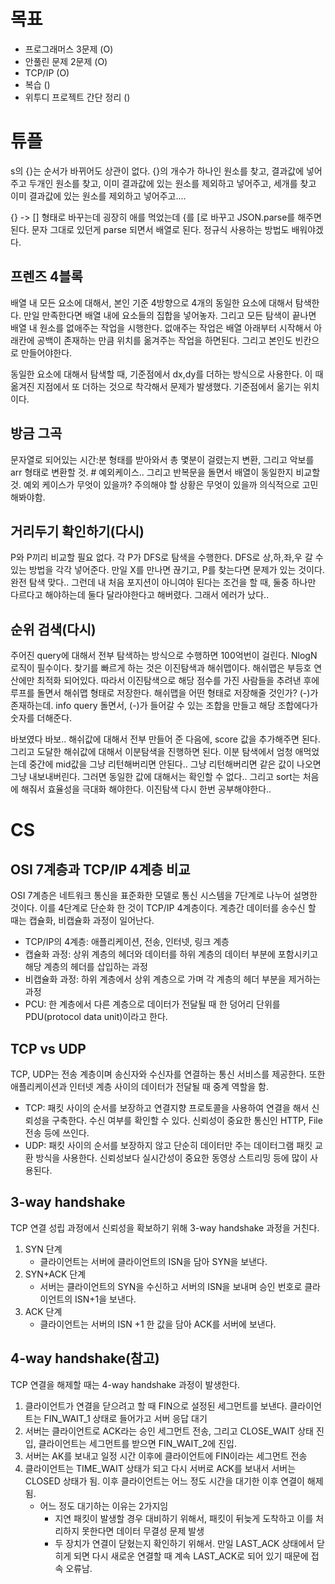 # 목표

- 프로그래머스 3문제 (O)
- 안풀린 문제 2문제 (O)
- TCP/IP (O)
- 복습 ()
- 위투디 프로젝트 간단 정리 ()

# 튜플

s의 {}는 순서가 바뀌어도 상관이 없다. {}의 개수가 하나인 원소를 찾고, 결과값에 넣어주고 두개인 원소를 찾고, 이미 결과값에 있는 원소를 제외하고 넣어주고, 세개를 찾고 이미 결과값에 있는 원소를 제외하고 넣어주고....

{} -> [] 형태로 바꾸는데 굉장히 애를 먹었는데 {를 [로 바꾸고 JSON.parse를 해주면 된다. 문자 그대로 있던게 parse 되면서 배열로 된다.
정규식 사용하는 방법도 배워야겠다.

## 프렌즈 4블록

배열 내 모든 요소에 대해서, 본인 기준 4방향으로 4개의 동일한 요소에 대해서 탐색한다. 만일 만족한다면 배열 내에 요소들의 집합을 넣어놓자. 그리고 모든 탐색이 끝나면 배열 내 원소를 없애주는 작업을 시행한다.
없애주는 작업은 배열 아래부터 시작해서 아래칸에 공백이 존재하는 만큼 위치를 옮겨주는 작업을 하면된다. 그리고 본인도 빈칸으로 만들어야한다.

동일한 요소에 대해서 탐색할 때, 기준점에서 dx,dy를 더하는 방식으로 사용한다. 이 때 옮겨진 지점에서 또 더하는 것으로 착각해서 문제가 발생했다. 기준점에서 옮기는 위치이다.

## 방금 그곡

문자열로 되어있는 시간:분 형태를 받아와서 총 몇분이 걸렸는지 변환, 그리고 악보를 arr 형태로 변환할 것. # 예외케이스.. 그리고 반복문을 돌면서 배열이 동일한지 비교할 것.
예외 케이스가 무엇이 있을까? 주의해야 할 상황은 무엇이 있을까 의식적으로 고민해봐야함.

## 거리두기 확인하기(다시)

P와 P끼리 비교할 필요 없다. 각 P가 DFS로 탐색을 수행한다. DFS로 상,하,좌,우 갈 수 있는 방법을 각각 넣어준다. 만일 X를 만나면 끊기고, P를 찾는다면 문제가 있는 것이다.
완전 탐색 맞다.. 그런데 내 처음 포지션이 아니여야 된다는 조건을 할 때, 둘중 하나만 다르다고 해야하는데 둘다 달라야한다고 해버렸다. 그래서 에러가 났다..

## 순위 검색(다시)

주어진 query에 대해서 전부 탐색하는 방식으로 수행하면 100억번이 걸린다. NlogN 로직이 필수이다.
찾기를 빠르게 하는 것은 이진탐색과 해쉬맵이다. 해쉬맵은 부등호 연산에만 최적화 되어있다. 따라서 이진탐색으로 해당 점수를 가진 사람들을 추려낸 후에 루프를 돌면서 해쉬맵 형태로 저장한다.
해쉬맵을 어떤 형태로 저장해줄 것인가? (-)가 존재하는데. info query 돌면서, (-)가 들어갈 수 있는 조합을 만들고 해당 조합에다가 숫자를 더해준다.

바보였다 바보.. 해쉬값에 대해서 전부 만들어 준 다음에, score 값을 추가해주면 된다. 그리고 도달한 해쉬값에 대해서 이분탐색을 진행하면 된다.
이분 탐색에서 엄청 애먹었는데 중간에 mid값을 그냥 리턴해버리면 안된다.. 그냥 리턴해버리면 같은 값이 나오면 그냥 내보내버린다. 그러면 동일한 값에 대해서는 확인할 수 없다..
그리고 sort는 처음에 해줘서 효율성을 극대화 해야한다. 이진탐색 다시 한번 공부해야한다..

# CS

## OSI 7계층과 TCP/IP 4계층 비교

OSI 7계층은 네트워크 통신을 표준화한 모델로 통신 시스템을 7단계로 나누어 설명한 것이다. 이를 4단계로 단순화 한 것이 TCP/IP 4계층이다.
계층간 데이터를 송수신 할 때는 캡슐화, 비캡슐화 과정이 일어난다.

- TCP/IP의 4계층: 애플리케이션, 전송, 인터넷, 링크 계층
- 캡슐화 과정: 상위 계층의 헤더와 데이터를 하위 계층의 데이터 부분에 포함시키고 해당 계층의 헤더를 삽입하는 과정
- 비캡슐화 과정: 하위 계층에서 상위 계층으로 가며 각 계층의 헤더 부분을 제거하는 과정
- PCU: 한 계층에서 다른 계층으로 데이터가 전달될 때 한 덩어리 단위를 PDU(protocol data unit)이라고 한다.

## TCP vs UDP

TCP, UDP는 전송 계층이며 송신자와 수신자를 연결하는 통신 서비스를 제공한다. 또한 애플리케이션과 인터넷 계층 사이의 데이터가 전달될 때 중계 역할을 함.

- TCP: 패킷 사이의 순서를 보장하고 연결지향 프로토콜을 사용하여 연결을 해서 신뢰성을 구축한다. 수신 여부를 확인할 수 있다. 신뢰성이 중요한 통신인 HTTP, File 전송 등에 쓰인다.
- UDP: 패킷 사이의 순서를 보장하지 않고 단순히 데이터만 주는 데이터그램 패킷 교환 방식을 사용한다. 신뢰성보다 실시간성이 중요한 동영상 스트리밍 등에 많이 사용된다.

## 3-way handshake

TCP 연결 성립 과정에서 신뢰성을 확보하기 위해 3-way handshake 과정을 거친다.

1. SYN 단계
   - 클라이언트는 서버에 클라이언트의 ISN을 담아 SYN을 보낸다.
2. SYN+ACK 단계
   - 서버는 클라이언트의 SYN을 수신하고 서버의 ISN을 보내며 승인 번호로 클라이언트의 ISN+1을 보낸다.
3. ACK 단계
   - 클라이언트는 서버의 ISN +1 한 값을 담아 ACK를 서버에 보낸다.

## 4-way handshake(참고)

TCP 연결을 해제할 때는 4-way handshake 과정이 발생한다.

1. 클라이언트가 연결을 닫으려고 할 때 FIN으로 설정된 세그먼트를 보낸다. 클라이언트는 FIN_WAIT_1 상태로 들어가고 서버 응답 대기
2. 서버는 클라이언트로 ACK라는 승인 세그먼트 전송, 그리고 CLOSE_WAIT 상태 진입, 클라이언트는 세그먼트를 받으면 FIN_WAIT_2에 진입.
3. 서버는 AK를 보내고 일정 시간 이후에 클라이언트에 FIN이라는 세그먼트 전송
4. 클라이언트는 TIME_WAIT 상태가 되고 다시 서버로 ACK를 보내서 서버는 CLOSED 상태가 됨. 이후 클라이언트는 어느 정도 시간을 대기한 이후 연결이 해제됨.
   - 어느 정도 대기하는 이유는 2가지임
     - 지연 패킷이 발생할 경우 대비하기 위해서, 패킷이 뒤늦게 도착하고 이를 처리하지 못한다면 데이터 무결성 문제 발생
     - 두 장치가 연결이 닫혔는지 확인하기 위해서. 만일 LAST_ACK 상태에서 닫히게 되면 다시 새로운 연결할 때 계속 LAST_ACK로 되어 있기 때문에 접속 오류남.
